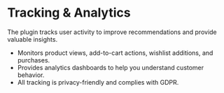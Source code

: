 # Tracking & Analytics

The plugin tracks user activity to improve recommendations and provide valuable insights.

- Monitors product views, add-to-cart actions, wishlist additions, and purchases.
- Provides analytics dashboards to help you understand customer behavior.
- All tracking is privacy-friendly and complies with GDPR.
